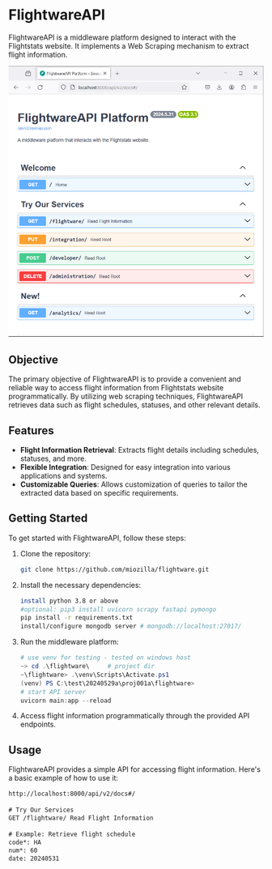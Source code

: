 # FlightwareAPI

FlightwareAPI is a middleware platform designed to interact with the Flightstats website. It implements a Web Scraping mechanism to extract flight information.

![FlightwaraPI_Platform](logo1.png)

## Objective

The primary objective of FlightwareAPI is to provide a convenient and reliable way to access flight information from Flightstats website programmatically. By utilizing web scraping techniques, FlightwareAPI retrieves data such as flight schedules, statuses, and other relevant details.

## Features

- **Flight Information Retrieval**: Extracts flight details including schedules, statuses, and more.
- **Flexible Integration**: Designed for easy integration into various applications and systems.
- **Customizable Queries**: Allows customization of queries to tailor the extracted data based on specific requirements.

## Getting Started

To get started with FlightwareAPI, follow these steps:

1. Clone the repository:
    ```bash
    git clone https://github.com/miozilla/flightware.git
    ```

2. Install the necessary dependencies:
    ```bash
    install python 3.8 or above
    #optional: pip3 install uvicorn scrapy fastapi pymongo
    pip install -r requirements.txt
    install/configure mongodb server # mongodb://localhost:27017/
    ```

3. Run the middleware platform:
    ```powershell
    # use venv for testing - tested on windows host
    ~> cd .\flightware\     # project dir
    ~\flightware> .\venv\Scripts\Activate.ps1
    (venv) PS C:\test\20240529a\proj001a\flightware>
    # start API server
    uvicorn main:app --reload
    ```

4. Access flight information programmatically through the provided API endpoints.

## Usage

FlightwareAPI provides a simple API for accessing flight information. Here's a basic example of how to use it:

```html5 browser
http://localhost:8000/api/v2/docs#/

# Try Our Services
GET /flightware/ Read Flight Information

# Example: Retrieve flight schedule
code*: HA
num*: 60
date: 20240531

